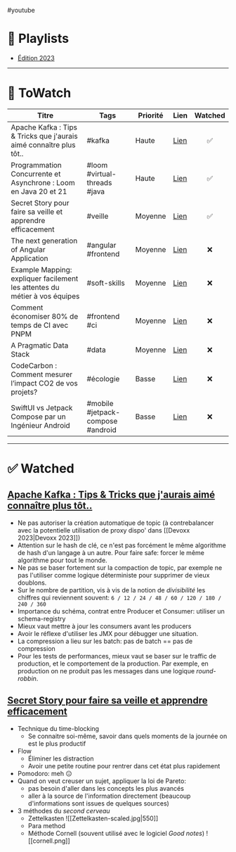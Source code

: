 #youtube

# 📃 Playlists
- [Édition 2023](https://www.youtube.com/playlist?list=PLz7aCyCbFOu-5OE0ajDUVjlqBFq1y9XiQ)

***

# 👀 ToWatch

| Titre | Tags | Priorité | Lien | Watched |
| ----- | ---- | -------- | ---- | :-------: |
| Apache Kafka : Tips & Tricks que j'aurais aimé connaître plus tôt.. | #kafka | Haute | [Lien](https://www.youtube.com/watch?v=ojlnNl-pzb8) | ✅ |
| Programmation Concurrente et Asynchrone : Loom en Java 20 et 21 | #loom #virtual-threads #java  | Haute | [Lien](https://www.youtube.com/watch?v=OPV8GIdnQto) | ✅ |
| Secret Story pour faire sa veille et apprendre efficacement | #veille | Moyenne | [Lien](https://www.youtube.com/watch?v=4OJgkQZwMmg) | ✅ |
| The next generation of Angular Application | #angular #frontend | Moyenne | [Lien](https://www.youtube.com/watch?v=50Gjdi72xd4) | ❌ |
| Example Mapping: expliquer facilement les attentes du métier à vos équipes | #soft-skills | Moyenne | [Lien](https://www.youtube.com/watch?v=57g1ocHZqt0) | ❌ |
| Comment économiser 80% de temps de CI avec PNPM | #frontend #ci | Moyenne | [Lien](https://www.youtube.com/watch?v=zKMt2i5L8ME) | ❌ |
| A Pragmatic Data Stack | #data | Moyenne | [Lien](https://www.youtube.com/watch?v=O_nNRIquYTg) | ❌ |
| CodeCarbon : Comment mesurer l’impact CO2 de vos projets? | #écologie | Basse | [Lien](https://www.youtube.com/watch?v=GxwEa7wydWI) | ❌ |
| SwiftUI vs Jetpack Compose par un Ingénieur Android | #mobile #jetpack-compose #android | Basse | [Lien](https://www.youtube.com/watch?v=EZeycvVbIVQ) | ❌ |

***

# ✅ Watched

## [Apache Kafka : Tips & Tricks que j'aurais aimé connaître plus tôt..](https://www.youtube.com/watch?v=ojlnNl-pzb8)

- Ne pas autoriser la création automatique de topic (à contrebalancer avec la potentielle utilisation de proxy dispo' dans [[Devoxx 2023|Devoxx 2023]])
- Attention sur le hash de clé, ce n'est pas forcément le même algorithme de hash d'un langage à un autre. Pour faire safe: forcer le même algorithme pour tout le monde.
- Ne pas se baser fortement sur la compaction de topic, par exemple ne pas l'utiliser comme logique déterministe pour supprimer de vieux doublons.
- Sur le nombre de partition, vis à vis de la notion de *divisibilité* les chiffres qui reviennent souvent: `6 / 12 / 24 / 48 / 60 / 120 / 180 / 240 / 360` 
- Importance du schéma, contrat entre Producer et Consumer: utiliser un schema-registry
- Mieux vaut mettre à jour les consumers avant les producers
- Avoir le réflexe d'utiliser les JMX pour débugger une situation.
- La compression a lieu sur les batch: pas de batch == pas de compression
- Pour les tests de performances, mieux vaut se baser sur le traffic de production, et le comportement de la production. Par exemple, en production on ne produit pas les messages dans une logique *round-robbin*.

## [Secret Story pour faire sa veille et apprendre efficacement](https://www.youtube.com/watch?v=4OJgkQZwMmg)

- Technique du time-blocking
	- Se connaitre soi-même, savoir dans quels moments de la journée on est le plus productif
- Flow
	- Éliminer les distraction
	- Avoir une petite routine pour rentrer dans cet état plus rapidement
- Pomodoro: meh 😑
- Quand on veut creuser un sujet, appliquer la loi de Pareto: 
	- pas besoin d'aller dans les concepts les plus avancés
	- aller à la source de l'information directement (beaucoup d'informations sont issues de quelques sources)
- 3 méthodes du *second cerveau*
	- Zettelkasten
	  ![[Zettelkasten-scaled.jpg|550]]
	- Para method
	- Méthode Cornell (souvent utilisé avec le logiciel *Good notes*)
	  ![[cornell.png]]